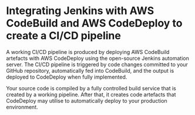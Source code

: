 # Integrating Jenkins with AWS CodeBuild and AWS CodeDeploy to create a CI/CD pipeline
A working CI/CD pipeline is produced by deploying AWS CodeBuild artefacts with AWS CodeDeploy using the open-source Jenkins automation server. The CI/CD pipeline is triggered by code changes committed to your GitHub repository, automatically fed into CodeBuild, and the output is deployed to CodeDeploy when fully implemented.

Your source code is compiled by a fully controlled build service that is created by a working pipeline. After that, it creates code artefacts that CodeDeploy may utilise to automatically deploy to your production environment.
